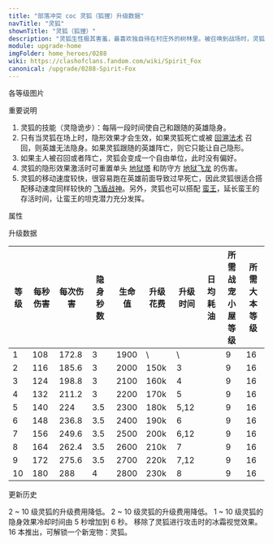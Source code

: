 ```yaml
---
title: "部落冲突 coc 灵狐（狐狸）升级数据"
navTitle: "灵狐"
shownTitle: "灵狐（狐狸）"
description: "灵狐生性极其害羞，最喜欢独自待在村庄外的树林里。被召唤到战场时，灵狐会与它的英雄并肩作战，并帮助其隐身。"
module: upgrade-home
imgFolder: home_heroes/0288
wiki: https://clashofclans.fandom.com/wiki/Spirit_Fox
canonical: /upgrade/0288-Spirit-Fox
---
```


<UnitInfo :folder="$frontmatter.imgFolder" imgSrc="Spirit_Fox_info.png" :imgAlt="$frontmatter.navTitle" :description="$frontmatter.description" />

<SmallTitle>各等级图片</SmallTitle>

<Panel>
    <UnitImgGroup :folder="$frontmatter.imgFolder">
        <UnitImg imgTitle="所有等级" imgSrc="Spirit_Fox_field.png" />
    </UnitImgGroup>
</Panel>

<SmallTitle>重要说明</SmallTitle>

1. 灵狐的技能（灵隐诡步）：每隔一段时间使自己和跟随的英雄隐身。
2. 只有当灵狐在场上时，隐形效果才会生效，如果灵狐死亡或被 [回溯法术](/upgrade/0107-Recall-Spell) 召回，则英雄无法隐身。如果灵狐跟随的英雄阵亡，则它只能让自己隐形。
3. 如果主人被召回或者阵亡，灵狐会变成一个自由单位，此时没有偏好。
4. 灵狐的隐形效果激活时可重置单头 [地狱塔](/upgrade/030a-Inferno-Tower) 和防守方 [地狱飞龙](/upgrade/0604-Inferno-Dragon) 的伤害。
5. 灵狐的移动速度较快，很容易跑在英雄前面导致过早死亡，因此灵狐很适合搭配移动速度同样较快的 [飞盾战神](/upgrade/0203-Royal-Champion)。另外，灵狐也可以搭配 [蛮王](/upgrade/0200-Barbarian-King)，延长蛮王的存活时间，让蛮王的坦克潜力充分发挥。

<SmallTitle>属性</SmallTitle>

<UnitProperties>
    <UnitProperty pKey="攻击偏好" pValue="距离英雄不超过 4.5 格的目标" />
    <UnitProperty pKey="伤害类型" pValue="单体伤害" />
    <UnitProperty pKey="攻击的目标" pValue="仅地面目标" />
    <UnitProperty pKey="移动速度" pValue="3 格/秒" />
    <UnitProperty pKey="攻击速度" pValue="1.6 秒/次" />
    <UnitProperty pKey="攻击距离" pValue="2.5 格" />
    <UnitProperty pKey="隐身效果冷却时间" pValue="6 秒" />
    <UnitProperty pKey="所需战宠小屋等级" pValue="9" />
    <UnitProperty pKey="所需大本等级" pValue="16" />
</UnitProperties>

<SmallTitle>升级数据</SmallTitle>

<script setup>
const tableExtraInfo = [
    {
        "column": 5,
        "type": "cost",
        "gpClass": "research",
        "icon": "Dark_Elixir"
    },
    {
        "column": 6,
        "type": "time",
        "gpClass": "research"
    },
    {
        "column": 7,
        "type": "dailyCost",
        "icon": "Dark_Elixir"
    }
];
</script>

<UnitTable :tableExtraInfo="tableExtraInfo">

| 等级 | 每秒伤害 | 每次伤害 |隐身秒数| 生命值| 升级花费 | 升级时间 | 日均耗油 |所需战宠<br>小屋等级|所需<br>大本等级|
| ---- |   ---   |   ---   |  ---  |  ---  |  ----   |   ---   |   ---   |        ---       |      ---      |
|   1  |   108   |  172.8  |   3   |  1900 |     \   |   \     |         |         9        |      16       |
|   2  |   116   |  185.6  |   3   |  2000 |   150k  |   3     |         |         9        |      16       |
|   3  |   124   |  198.8  |   3   |  2100 |   160k  |   4     |         |         9        |      16       |
|   4  |   132   |  211.2  |   3   |  2200 |   170k  |   5     |         |         9        |      16       |
|   5  |   140   |   224   |  3.5  |  2300 |   180k  |   5,12  |         |         9        |      16       |
|   6  |   148   |  236.8  |  3.5  |  2400 |   190k  |   6     |         |         9        |      16       |
|   7  |   156   |  249.6  |  3.5  |  2500 |   200k  |   6,12  |         |         9        |      16       |
|   8  |   164   |  262.4  |  3.5  |  2600 |   210k  |   7     |         |         9        |      16       |
|   9  |   172   |  275.6  |  3.5  |  2700 |   220k  |   7,12  |         |         9        |      16       |
|  10  |   180   |   288   |   4   |  2800 |   230k  |   8     |         |         9        |      16       |
</UnitTable>

<SmallTitle>更新历史</SmallTitle>

<Timeline>
    <TimelineItem date="2025/03/24">
        <TimelineRow>2 ~ 10 级灵狐的升级费用降低。</TimelineRow>
    </TimelineItem>
    <TimelineItem date="2024/11/25">
        <TimelineRow>2 ~ 10 级灵狐的升级费用降低。</TimelineRow>
    </TimelineItem>
    <TimelineItem date="2024/03/26">
        <TimelineRow>1 ~ 10 级灵狐的隐身效果冷却时间由 5 秒增加到 6 秒。</TimelineRow>
    </TimelineItem>
    <TimelineItem date="2024/02/27">
        <TimelineRow>移除了灵狐进行攻击时的冰霜视觉效果。</TimelineRow>
    </TimelineItem>
    <TimelineItem date="2023/12/12">
        <TimelineRow>16 本推出，可解锁一个新宠物：灵狐。</TimelineRow>
    </TimelineItem>
    <TimelineItem :historyBottom="true" />
</Timeline>